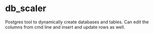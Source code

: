 # db_scaler
Postgres tool to dynamically create databases and tables. Can edit the columns from cmd line and insert and update rows as well.
